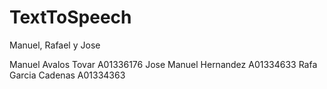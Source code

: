 # TextToSpeech
Manuel, Rafael y Jose

Manuel Avalos Tovar A01336176
Jose Manuel Hernandez A01334633
Rafa Garcia Cadenas A01334363
